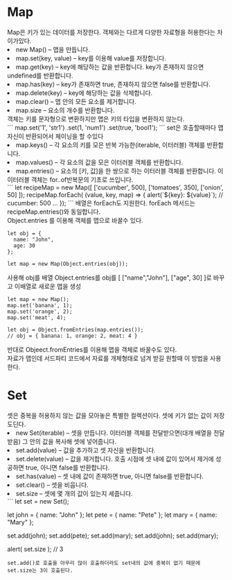 <h1>Map</h1>
Map은 키가 있는 데이터를 저장한다. 객체와는 다르게 다양한 자료형을 허용한다는 차이가있다.<br>
<li>new Map() – 맵을 만듭니다.</li>
<li>map.set(key, value) – key를 이용해 value를 저장합니다.</li>
<li>map.get(key) – key에 해당하는 값을 반환합니다. key가 존재하지 않으면 undefined를 반환합니다.</li>
<li>map.has(key) – key가 존재하면 true, 존재하지 않으면 false를 반환합니다.</li>
<li>map.delete(key) – key에 해당하는 값을 삭제합니다.</li>
<li>map.clear() – 맵 안의 모든 요소를 제거합니다.</li>
<li>map.size – 요소의 개수를 반환합니다.</li>
객체는 키를 문자형으로 변환하지만 맵은 키의 타입을 변환하지 않는다.<br>
```
map.set('1', 'str1')
  .set(1, 'num1')
  .set(true, 'bool1');
```
set은 호출할때마다 맵자신이 반환되어서 체이닝을 할 수있다<br>
<li>map.keys() – 각 요소의 키를 모은 반복 가능한(iterable, 이터러블) 객체를 반환합니다.</li>
<li>map.values() – 각 요소의 값을 모은 이터러블 객체를 반환합니다.</li>
<li>map.entries() – 요소의 [키, 값]을 한 쌍으로 하는 이터러블 객체를 반환합니다. 이 이터러블 객체는 for..of반복문의 기초로 쓰입니다.</li>
```
let recipeMap = new Map([
  ['cucumber', 500],
  ['tomatoes', 350],
  ['onion',    50]
]);
recipeMap.forEach( (value, key, map) => {
  alert(`${key}: ${value}`); // cucumber: 500 ...
});
```
배열은 forEach도 지원한다. forEach 메서드는 recipeMap.entries()와 동일합니다.<br>
Object.entries 를 이용해 객체를 맵으로 바꿀수 있다.

```
let obj = {
  name: "John",
  age: 30
};

let map = new Map(Object.entries(obj));
```
사용해 obj를 배열 Object.entries를 obj를 [ ["name","John"], ["age", 30] ]로 바꾸고 이배열로 새로운 맵을 생성<br>
```
let map = new Map();
map.set('banana', 1);
map.set('orange', 2);
map.set('meat', 4);

let obj = Object.fromEntries(map.entries()); 
// obj = { banana: 1, orange: 2, meat: 4 }

```
반대로 Objeect.fromEntries를 이용해 맵을 객체로 바꿀수도 있다.<br>
자료가 맵인데 서드파티 코드에서 자료를 개체형태로 넘겨 받길 원할때 이 방법을 사용한다.<br>
<h1>Set</h1>
셋은 중복을 허용하지 않는 값을 모아놓은 특별한 컬렉션이다. 셋에 키가 없는 값이 저장도딘다.<br>
<li>new Set(iterable) – 셋을 만듭니다. 이터러블 객체를 전달받으면(대개 배열을 전달받음) 그 안의 값을 복사해 셋에 넣어줍니다.</li>
<li>set.add(value) – 값을 추가하고 셋 자신을 반환합니다.</li>
<li>set.delete(value) – 값을 제거합니다. 호출 시점에 셋 내에 값이 있어서 제거에 성공하면 true, 아니면 false를 반환합니다.</li>
<li>set.has(value) – 셋 내에 값이 존재하면 true, 아니면 false를 반환합니다.</li>
<li>set.clear() – 셋을 비웁니다.</li>
<li>set.size – 셋에 몇 개의 값이 있는지 세줍니다.</li>
```
let set = new Set();

let john = { name: "John" };
let pete = { name: "Pete" };
let mary = { name: "Mary" };

set.add(john);
set.add(pete);
set.add(mary);
set.add(john);
set.add(mary);

alert( set.size ); // 3

```
set.add()로 호출을 아무리 많이 호출하더라도 set내의 값에 중복이 없기 때문에 set.size는 3이 호출된다.
